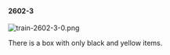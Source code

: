 #### 2602-3
![train-2602-3-0.png](https://github.com/lil-lab/nlvr/raw/master/nlvr/train/images/34/train-2602-3-0.png "train-2602-3-0.png")

There is a box with only black and yellow items.